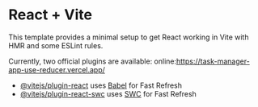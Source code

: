 # React + Vite

This template provides a minimal setup to get React working in Vite with HMR and some ESLint rules.

Currently, two official plugins are available:
online:https://task-manager-app-use-reducer.vercel.app/

- [@vitejs/plugin-react](https://github.com/vitejs/vite-plugin-react/blob/main/packages/plugin-react/README.md) uses [Babel](https://babeljs.io/) for Fast Refresh
- [@vitejs/plugin-react-swc](https://github.com/vitejs/vite-plugin-react-swc) uses [SWC](https://swc.rs/) for Fast Refresh
